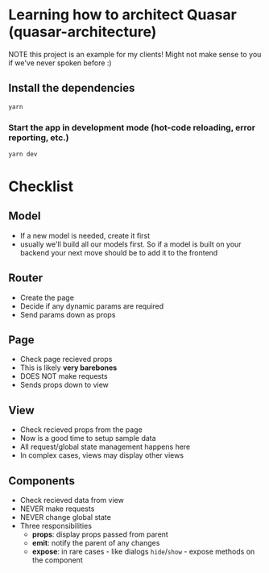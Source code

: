 # Learning how to architect Quasar (quasar-architecture)

NOTE this project is an example for my clients!
Might not make sense to you if we've never spoken before :)

## Install the dependencies
```bash
yarn
```

### Start the app in development mode (hot-code reloading, error reporting, etc.)
```bash
yarn dev
```

# Checklist
## Model
- If a new model is needed, create it first
- usually we'll build all our models first. So if a model is built on your backend your next move should be to add it to the frontend

## Router
- Create the page
- Decide if any dynamic params are required
- Send params down as props

## Page
- Check page recieved props
- This is likely **very barebones**
- DOES NOT make requests
- Sends props down to view

## View
- Check recieved props from the page
- Now is a good time to setup sample data
- All request/global state management happens here
- In complex cases, views may display other views

## Components
- Check recieved data from view
- NEVER make requests
- NEVER change global state
- Three responsibilities
	- **props**: display props passed from parent
	- **emit**: notify the parent of any changes
	- **expose**: in rare cases - like dialogs `hide`/`show` - expose methods on the component

